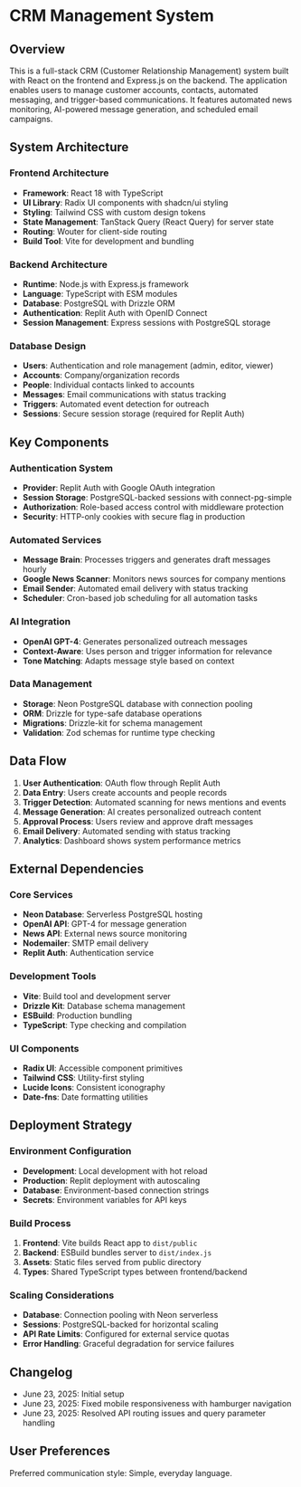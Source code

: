 # CRM Management System

## Overview

This is a full-stack CRM (Customer Relationship Management) system built with React on the frontend and Express.js on the backend. The application enables users to manage customer accounts, contacts, automated messaging, and trigger-based communications. It features automated news monitoring, AI-powered message generation, and scheduled email campaigns.

## System Architecture

### Frontend Architecture
- **Framework**: React 18 with TypeScript
- **UI Library**: Radix UI components with shadcn/ui styling
- **Styling**: Tailwind CSS with custom design tokens
- **State Management**: TanStack Query (React Query) for server state
- **Routing**: Wouter for client-side routing
- **Build Tool**: Vite for development and bundling

### Backend Architecture
- **Runtime**: Node.js with Express.js framework
- **Language**: TypeScript with ESM modules
- **Database**: PostgreSQL with Drizzle ORM
- **Authentication**: Replit Auth with OpenID Connect
- **Session Management**: Express sessions with PostgreSQL storage

### Database Design
- **Users**: Authentication and role management (admin, editor, viewer)
- **Accounts**: Company/organization records
- **People**: Individual contacts linked to accounts
- **Messages**: Email communications with status tracking
- **Triggers**: Automated event detection for outreach
- **Sessions**: Secure session storage (required for Replit Auth)

## Key Components

### Authentication System
- **Provider**: Replit Auth with Google OAuth integration
- **Session Storage**: PostgreSQL-backed sessions with connect-pg-simple
- **Authorization**: Role-based access control with middleware protection
- **Security**: HTTP-only cookies with secure flag in production

### Automated Services
- **Message Brain**: Processes triggers and generates draft messages hourly
- **Google News Scanner**: Monitors news sources for company mentions
- **Email Sender**: Automated email delivery with status tracking
- **Scheduler**: Cron-based job scheduling for all automation tasks

### AI Integration
- **OpenAI GPT-4**: Generates personalized outreach messages
- **Context-Aware**: Uses person and trigger information for relevance
- **Tone Matching**: Adapts message style based on context

### Data Management
- **Storage**: Neon PostgreSQL database with connection pooling
- **ORM**: Drizzle for type-safe database operations
- **Migrations**: Drizzle-kit for schema management
- **Validation**: Zod schemas for runtime type checking

## Data Flow

1. **User Authentication**: OAuth flow through Replit Auth
2. **Data Entry**: Users create accounts and people records
3. **Trigger Detection**: Automated scanning for news mentions and events
4. **Message Generation**: AI creates personalized outreach content
5. **Approval Process**: Users review and approve draft messages
6. **Email Delivery**: Automated sending with status tracking
7. **Analytics**: Dashboard shows system performance metrics

## External Dependencies

### Core Services
- **Neon Database**: Serverless PostgreSQL hosting
- **OpenAI API**: GPT-4 for message generation
- **News API**: External news source monitoring
- **Nodemailer**: SMTP email delivery
- **Replit Auth**: Authentication service

### Development Tools
- **Vite**: Build tool and development server
- **Drizzle Kit**: Database schema management
- **ESBuild**: Production bundling
- **TypeScript**: Type checking and compilation

### UI Components
- **Radix UI**: Accessible component primitives
- **Tailwind CSS**: Utility-first styling
- **Lucide Icons**: Consistent iconography
- **Date-fns**: Date formatting utilities

## Deployment Strategy

### Environment Configuration
- **Development**: Local development with hot reload
- **Production**: Replit deployment with autoscaling
- **Database**: Environment-based connection strings
- **Secrets**: Environment variables for API keys

### Build Process
1. **Frontend**: Vite builds React app to `dist/public`
2. **Backend**: ESBuild bundles server to `dist/index.js`
3. **Assets**: Static files served from public directory
4. **Types**: Shared TypeScript types between frontend/backend

### Scaling Considerations
- **Database**: Connection pooling with Neon serverless
- **Sessions**: PostgreSQL-backed for horizontal scaling
- **API Rate Limits**: Configured for external service quotas
- **Error Handling**: Graceful degradation for service failures

## Changelog

- June 23, 2025: Initial setup
- June 23, 2025: Fixed mobile responsiveness with hamburger navigation
- June 23, 2025: Resolved API routing issues and query parameter handling

## User Preferences

Preferred communication style: Simple, everyday language.